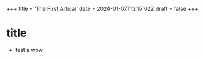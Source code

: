 +++
title = 'The First Artical'
date = 2024-01-07T12:17:02Z
draft = false
+++

# title

- test a
 wow

